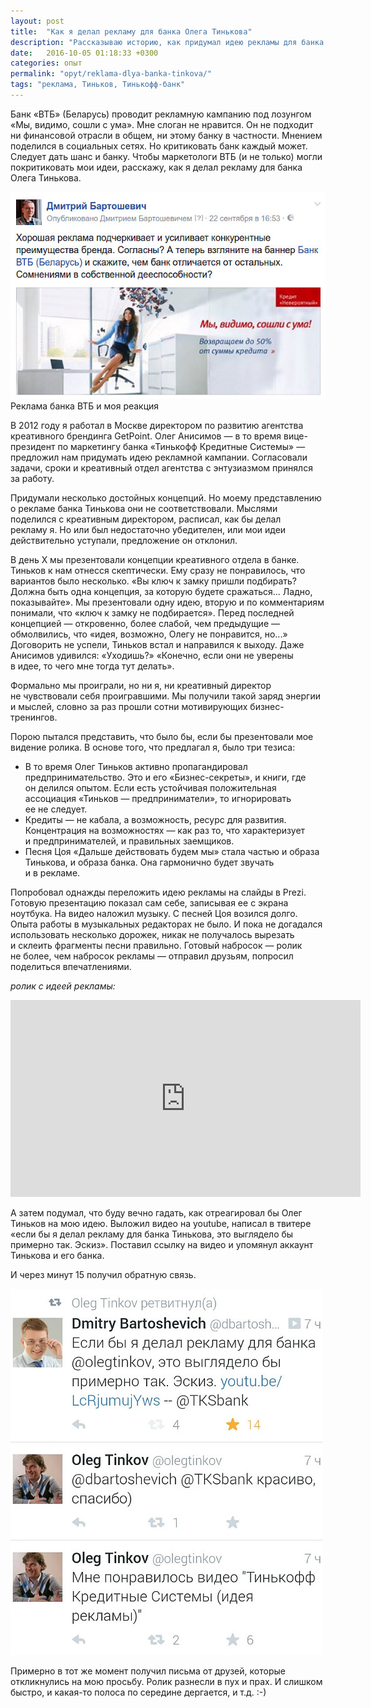 ```yaml
---
layout: post
title:  "Как я делал рекламу для банка Олега Тинькова"
description: "Рассказываю историю, как придумал идею рекламы для банка Олега Тинькова, поделился с Тиньковым и что из этого вышло."
date:   2016-10-05 01:18:33 +0300
categories: опыт
permalink: "opyt/reklama-dlya-banka-tinkova/"
tags: "реклама, Тиньков, Тинькофф-банк"
---
```


<p>Банк «ВТБ» (Беларусь) проводит рекламную кампанию под лозунгом «Мы, видимо, сошли с&nbsp;ума». Мне слоган не&nbsp;нравится. Он&nbsp;не&nbsp;подходит ни&nbsp;финансовой отрасли в&nbsp;общем, ни&nbsp;этому банку в&nbsp;частности. Мнением поделился в&nbsp;социальных сетях. Но&nbsp;критиковать банк каждый может. Следует дать шанс и&nbsp;банку. Чтобы маркетологи ВТБ (и&nbsp;не&nbsp;только) могли покритиковать мои идеи, расскажу, как я&nbsp;делал рекламу для банка Олега Тинькова.</p><!--more-->
<img src="/images/tin1.jpg" alt="реклама банка ВТБ" /> 
<div class="notetip">Реклама банка ВТБ и&nbsp;моя реакция</div>
<p>В&nbsp;2012 году я&nbsp;работал в&nbsp;Москве директором по&nbsp;развитию агентства креативного брендинга GetPoint. Олег Анисимов&nbsp;— в&nbsp;то&nbsp;время вице-президент по&nbsp;маркетингу банка «Тинькофф Кредитные Системы»&nbsp;— предложил нам придумать идею рекламной кампании. Согласовали задачи, сроки и&nbsp;креативный отдел агентства с&nbsp;энтузиазмом принялся за&nbsp;работу.</p>
<p>Придумали несколько достойных концепций. Но&nbsp;моему представлению о&nbsp;рекламе банка Тинькова они не&nbsp;соответствовали. Мыслями поделился с&nbsp;креативным директором, расписал, как&nbsp;бы делал рекламу&nbsp;я. Но&nbsp;или был недостаточно убедителен, или мои идеи действительно уступали, предложение он&nbsp;отклонил.</p>
<p>В&nbsp;день&nbsp;Х мы&nbsp;презентовали концепции креативного отдела в&nbsp;банке. Тиньков к&nbsp;нам отнесся скептически. Ему сразу не&nbsp;понравилось, что вариантов было несколько. «Вы&nbsp;ключ к&nbsp;замку пришли подбирать? Должна быть одна концепция, за&nbsp;которую будете сражаться... Ладно, показывайте». Мы&nbsp;презентовали одну идею, вторую и&nbsp;по&nbsp;комментариям понимали, что «ключ к&nbsp;замку не&nbsp;подбирается». Перед последней концепцией&nbsp;— откровенно, более слабой, чем предыдущие&nbsp;— обмолвились, что «идея, возможно, Олегу не&nbsp;понравится, но...» Договорить не&nbsp;успели, Тиньков встал и&nbsp;направился к&nbsp;выходу. Даже Анисимов удивился: «Уходишь?» «Конечно, если они не&nbsp;уверены в&nbsp;идее, то&nbsp;чего мне тогда тут делать».</p>
<p>Формально мы&nbsp;проиграли, но&nbsp;ни&nbsp;я, ни&nbsp;креативный директор не&nbsp;чувствовали себя проигравшими. Мы&nbsp;получили такой заряд энергии и&nbsp;мыслей, словно за&nbsp;раз прошли сотни мотивирующих бизнес-тренингов.</p>
<p>Порою пытался представить, что было&nbsp;бы, если&nbsp;бы презентовали мое видение ролика. В&nbsp;основе того, что предлагал&nbsp;я, было три тезиса:</p>
<ul> 
	<li>В&nbsp;то&nbsp;время Олег Тиньков активно пропагандировал предпринимательство. Это и&nbsp;его «Бизнес-секреты», и&nbsp;книги, где он&nbsp;делился опытом. Если есть устойчивая положительная ассоциация «Тиньков&nbsp;— предприниматели», то&nbsp;игнорировать ее&nbsp;не&nbsp;следует.</li>
	<li>Кредиты&nbsp;— не&nbsp;кабала, а&nbsp;возможность, ресурс для развития. Концентрация на&nbsp;возможностях&nbsp;— как раз&nbsp;то, что характеризует и&nbsp;предпринимателей, и&nbsp;правильных заемщиков.</li>
	<li>Песня Цоя «Дальше действовать будем&nbsp;мы» стала частью и&nbsp;образа Тинькова, и&nbsp;образа банка. Она гармонично будет звучать и&nbsp;в&nbsp;рекламе.</li>
 </ul>
<p>Попробовал однажды переложить идею рекламы на&nbsp;слайды в&nbsp;Prezi. Готовую презентацию показал сам себе, записывая ее&nbsp;с&nbsp;экрана ноутбука. На&nbsp;видео наложил музыку. С&nbsp;песней Цоя возился долго. Опыта работы в&nbsp;музыкальных редакторах не&nbsp;было. И&nbsp;пока не&nbsp;догадался использовать несколько дорожек, никак не&nbsp;получалось вырезать и&nbsp;склеить фрагменты песни правильно. Готовый набросок&nbsp;— ролик не&nbsp;более, чем набросок рекламы&nbsp;— отправил друзьям, попросил поделиться впечатлениями.</p>
<p><em>ролик с&nbsp;идеей рекламы:</em></p>
<iframe width="560" height="315" src="https://www.youtube.com/embed/LcRjumujYws?rel=0" frameborder="0" allowfullscreen></iframe>
<p>А&nbsp;затем подумал, что буду вечно гадать, как отреагировал&nbsp;бы Олег Тиньков на&nbsp;мою идею. Выложил видео на&nbsp;youtube, написал в&nbsp;твитере «если&nbsp;бы я&nbsp;делал рекламу для банка Тинькова, это выглядело&nbsp;бы примерно так. Эскиз». Поставил ссылку на&nbsp;видео и&nbsp;упомянул аккаунт Тинькова и&nbsp;его банка.</p>
<p>И&nbsp;через минут 15&nbsp;получил обратную связь.</p>
<p><img src="/images/tin2.jpg" alt="обратная связь Тинькова" width="500" height="586"/></p>
<p>Примерно в&nbsp;тот&nbsp;же момент получил письма от&nbsp;друзей, которые откликнулись на&nbsp;мою просьбу. Ролик разнесли в&nbsp;пух и&nbsp;прах. И&nbsp;слишком быстро, и&nbsp;какая-то полоса по&nbsp;середине дергается, и&nbsp;т.д. :-)</p>
